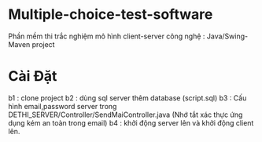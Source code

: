 # Multiple-choice-test-software
Phần mềm thi trắc nghiệm mô hình client-server
công nghệ : Java/Swing-Maven project
# Cài Đặt
b1 : clone project
b2 : dùng sql server thêm database (script.sql)
b3 : Cấu hình email,password server trong DETHI_SERVER/Controller/SendMaiController.java (Nhớ tắt xác thực ứng dụng kém an toàn trong email)
b4 : khởi động server lên và khởi động client lên.
